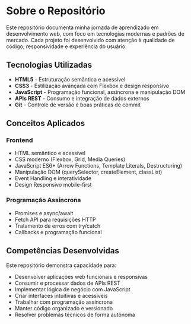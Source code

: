 # Sobre o Repositório

Este repositório documenta minha jornada de aprendizado em desenvolvimento web, com foco em tecnologias modernas e padrões de mercado. Cada projeto foi desenvolvido com atenção à qualidade de código, responsividade e experiência do usuário.

## Tecnologias Utilizadas

*   **HTML5** - Estruturação semântica e acessível
*   **CSS3** - Estilização avançada com Flexbox e design responsivo
*   **JavaScript** - Programação funcional, assíncrona e manipulação DOM
*   **APIs REST** - Consumo e integração de dados externos
*   **Git** - Controle de versão e boas práticas de commit

## Conceitos Aplicados

### Frontend

*   HTML semântico e acessível
*   CSS moderno (Flexbox, Grid, Media Queries)
*   JavaScript ES6+ (Arrow Functions, Template Literals, Destructuring)
*   Manipulação DOM (querySelector, createElement, classList)
*   Event Handling e interatividade
*   Design Responsivo mobile-first

### Programação Assíncrona

*   Promises e async/await
*   Fetch API para requisições HTTP
*   Tratamento de erros com try/catch
*   Callbacks e programação funcional

## Competências Desenvolvidas

Este repositório demonstra capacidade para:

*   Desenvolver aplicações web funcionais e responsivas
*   Consumir e processar dados de APIs REST
*   Implementar lógica de negócio com JavaScript
*   Criar interfaces intuitivas e acessíveis
*   Trabalhar com programação assíncrona
*   Manter código organizado e versionado
*   Resolver problemas técnicos de forma autônoma
